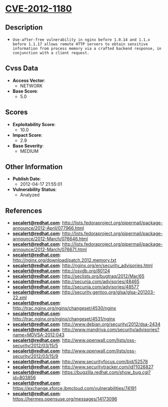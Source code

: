 
# [CVE-2012-1180](http://lists.fedoraproject.org/pipermail/package-announce/2012-April/077966.html)

## Description

- `Use-after-free vulnerability in nginx before 1.0.14 and 1.1.x before 1.1.17 allows remote HTTP servers to obtain sensitive information from process memory via a crafted backend response, in conjunction with a client request.`

## Cvss Data

- **Access Vector**:
  - NETWORK
- **Base Score**:
  - 5.0

## Scores

- **Exploitability Score**:
  - 10.0
- **Impact Score**:
  - 2.9
- **Base Severity**:
  - MEDIUM

## Other Information

- **Publish Date**:
  - 2012-04-17 21:55:01
- **Vulnerability Status**:
  - Analyzed

## References

- **secalert@redhat.com**: http://lists.fedoraproject.org/pipermail/package-announce/2012-April/077966.html
- **secalert@redhat.com**: http://lists.fedoraproject.org/pipermail/package-announce/2012-March/076646.html
- **secalert@redhat.com**: http://lists.fedoraproject.org/pipermail/package-announce/2012-March/076671.html
- **secalert@redhat.com**: http://nginx.org/download/patch.2012.memory.txt
- **secalert@redhat.com**: http://nginx.org/en/security_advisories.html
- **secalert@redhat.com**: http://osvdb.org/80124
- **secalert@redhat.com**: http://seclists.org/bugtraq/2012/Mar/65
- **secalert@redhat.com**: http://secunia.com/advisories/48465
- **secalert@redhat.com**: http://secunia.com/advisories/48577
- **secalert@redhat.com**: http://security.gentoo.org/glsa/glsa-201203-22.xml
- **secalert@redhat.com**: http://trac.nginx.org/nginx/changeset/4530/nginx
- **secalert@redhat.com**: http://trac.nginx.org/nginx/changeset/4531/nginx
- **secalert@redhat.com**: http://www.debian.org/security/2012/dsa-2434
- **secalert@redhat.com**: http://www.mandriva.com/security/advisories?name=MDVSA-2012:043
- **secalert@redhat.com**: http://www.openwall.com/lists/oss-security/2012/03/15/5
- **secalert@redhat.com**: http://www.openwall.com/lists/oss-security/2012/03/15/9
- **secalert@redhat.com**: http://www.securityfocus.com/bid/52578
- **secalert@redhat.com**: http://www.securitytracker.com/id?1026827
- **secalert@redhat.com**: https://bugzilla.redhat.com/show_bug.cgi?id=803856
- **secalert@redhat.com**: https://exchange.xforce.ibmcloud.com/vulnerabilities/74191
- **secalert@redhat.com**: https://hermes.opensuse.org/messages/14173096
